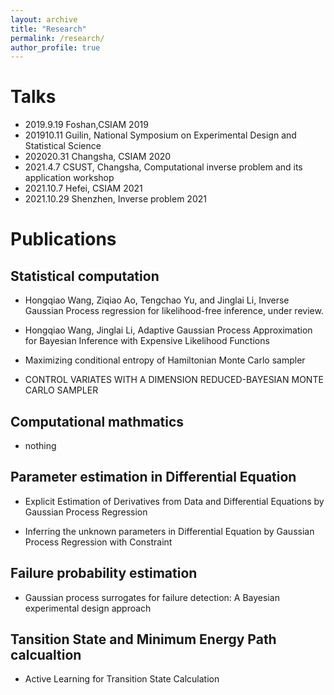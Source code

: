 ```yaml
---
layout: archive
title: "Research"
permalink: /research/
author_profile: true
---
```

# Talks



- 2019.9.19 Foshan,CSIAM 2019 
- 201910.11 Guilin, National Symposium on Experimental Design and Statistical Science
- 202020.31 Changsha, CSIAM 2020
- 2021.4.7  CSUST, Changsha, Computational inverse problem and its application workshop
- 2021.10.7 Hefei, CSIAM 2021
- 2021.10.29 Shenzhen, Inverse problem 2021

# Publications
## Statistical computation

- Hongqiao Wang, Ziqiao Ao, Tengchao Yu, and Jinglai Li, Inverse Gaussian Process regression for likelihood-free inference, under review.

- Hongqiao Wang, Jinglai Li, Adaptive Gaussian Process Approximation for Bayesian Inference with Expensive Likelihood Functions

- Maximizing conditional entropy of Hamiltonian Monte Carlo sampler

- CONTROL VARIATES WITH A DIMENSION REDUCED-BAYESIAN MONTE CARLO SAMPLER

## Computational mathmatics
- nothing
## Parameter estimation in Differential Equation

- Explicit Estimation of Derivatives from Data and Differential Equations by Gaussian Process Regression

- Inferring the unknown parameters in Differential Equation by Gaussian Process Regression with Constraint


## Failure probability estimation
- Gaussian process surrogates for failure detection: A Bayesian experimental design approach

## Tansition State and Minimum Energy Path calcualtion

- Active Learning for Transition State Calculation